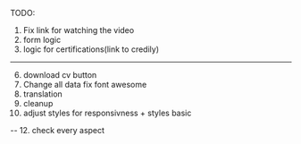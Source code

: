 TODO: 
1. Fix link for watching the video
5. form logic 
3. logic for certifications(link to credily)
---------------
6. download cv button
7. Change all data
fix font awesome
8. translation
9. cleanup
11. adjust styles for responsivness + styles basic

--
12. check every aspect